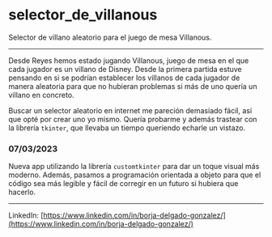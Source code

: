 # selector_de_villanous
Selector de villano aleatorio para el juego de mesa Villanous.

---

Desde Reyes hemos estado jugando Villanous, juego de mesa en el que cada jugador es un villano de Disney. Desde la primera partida estuve pensando en si se podrían establecer los villanos de cada jugador de manera aleatoria para que no hubieran problemas si más de uno quería un villano en concreto.

Buscar un selector aleatorio en internet me pareción demasiado fácil, así que opté por crear uno yo mismo. Quería probarme y además trastear con la librería `tkinter`, que llevaba un tiempo queriendo echarle un vistazo.

### 07/03/2023
Nueva app utilizando la librería `customtkinter` para dar un toque visual más moderno.
Además, pasamos a programación orientada a objeto para que el código sea más legible y fácil de corregir en un futuro si hubiera que hacerlo.

---

LinkedIn: [https://www.linkedin.com/in/borja-delgado-gonzalez/](https://www.linkedin.com/in/borja-delgado-gonzalez/)

